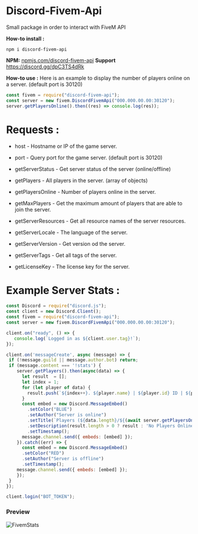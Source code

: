 # Discord-Fivem-Api
Small package in order to interact with FiveM API

**How-to install :**

```
npm i discord-fivem-api
```

**NPM:** [npmjs.com/discord-fivem-api](https://www.npmjs.com/package/discord-fivem-api)
**Support** https://discord.gg/dpC3TS4dRk

**How-to use :** 
Here is an example to display the number of players online on a server.
(default port is 30120)

```js
const fivem = require("discord-fivem-api");
const server = new fivem.DiscordFivemApi("000.000.00.00:30120");
server.getPlayersOnline().then((res) => console.log(res));
```

# Requests :
- host - Hostname or IP of the game server.
- port - Query port for the game server. (default port is 30120)
- getServerStatus - Get server status of the server (online/offline)

- getPlayers - All players in the server. (array of objects)
- getPlayersOnline - Number of players online in the server.
- getMaxPlayers - Get the maximum amount of players that are able to join the server.

- getServerResources - Get all resource names of the server resources.
- getServerLocale - The language of the server.
- getServerVersion - Get version od the server.
- getServerTags - Get all tags of the server.
- getLicenseKey - The license key for the server.

# **Example Server Stats** :

```js
const Discord = require("discord.js");
const client = new Discord.Client();
const fivem = require("discord-fivem-api");
const server = new fivem.DiscordFivemApi("000.000.00.00:30120");

client.on("ready", () => {
   console.log(`Logged in as ${client.user.tag}!`);
});

client.on('messageCreate', async (message) => {
 if (!message.guild || message.author.bot) return;
 if (message.content === '!stats') {
    server.getPlayers().then(async(data) => {
      let result  = [];
      let index = 1;
      for (let player of data) {
        result.push(`${index++}. ${player.name} | ${player.id} ID | ${player.ping} ping\n`);
      }
      const embed = new Discord.MessageEmbed()
        .setColor("BLUE")
        .setAuthor("Server is online")
        .setTitle(`Players (${data.length}/${(await server.getPlayersOnline())})`)
        .setDescription(result.length > 0 ? result : 'No Players Online!')
        .setTimestamp();
      message.channel.send({ embeds: [embed] });
    }).catch((err) => {
      const embed = new Discord.MessageEmbed()
      .setColor("RED")
      .setAuthor("Server is offline")
      .setTimestamp();
    message.channel.send({ embeds: [embed] });
    });
 }
});

client.login("BOT_TOKEN");
```

### Preview
![FivemStats](https://cdn.discordapp.com/attachments/621111828025573396/771737140227866635/unknown.png)
